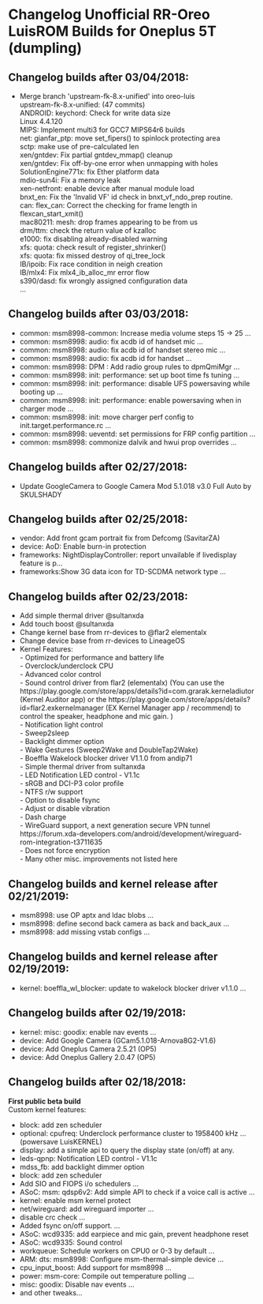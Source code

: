<h1>Changelog Unofficial RR-Oreo LuisROM Builds for Oneplus 5T (dumpling)</h1>
<p></p>
<h2>Changelog builds after 03/04/2018:</h2>
<ul>
  <li>Merge branch 'upstream-fk-8.x-unified' into oreo-luis</li>
  </li>upstream-fk-8.x-unified: (47 commits)<br>
  ANDROID: keychord: Check for write data size<br>
  Linux 4.4.120<br>
  MIPS: Implement multi3 for GCC7 MIPS64r6 builds<br>
  net: gianfar_ptp: move set_fipers() to spinlock protecting area<br>
  sctp: make use of pre-calculated len<br>
  xen/gntdev: Fix partial gntdev_mmap() cleanup<br>
  xen/gntdev: Fix off-by-one error when unmapping with holes<br>
  SolutionEngine771x: fix Ether platform data<br>
  mdio-sun4i: Fix a memory leak<br>
  xen-netfront: enable device after manual module load<br>
  bnxt_en: Fix the 'Invalid VF' id check in bnxt_vf_ndo_prep routine.<br>
  can: flex_can: Correct the checking for frame length in flexcan_start_xmit()<br>
  mac80211: mesh: drop frames appearing to be from us<br>
  drm/ttm: check the return value of kzalloc<br>
  e1000: fix disabling already-disabled warning<br>
  xfs: quota: check result of register_shrinker()<br>
  xfs: quota: fix missed destroy of qi_tree_lock<br>
  IB/ipoib: Fix race condition in neigh creation<br>
  IB/mlx4: Fix mlx4_ib_alloc_mr error flow<br>
  s390/dasd: fix wrongly assigned configuration data<br>
  ...</li>
</ul>

<h2>Changelog builds after 03/03/2018:</h2>
<ul>
  <li>common: msm8998-common: Increase media volume steps 15 -> 25  …</li>
<li>common: msm8998: audio: fix acdb id of handset mic  …</li>
<li>common: msm8998: audio: fix acdb id of handset stereo mic  …</li>
<li>common: msm8998: audio: fix acdb id for handset  …</li>
<li>common: msm8998: DPM : Add radio group rules to dpmQmiMgr  …</li>
<li>common: msm8998: init: performance: set up boot time fs tuning  …</li>
<li>common: msm8998: init: performance: disable UFS powersaving while booting up  …</li>
<li>common: msm8998: init: performance: enable powersaving when in charger mode  …</li>
<li>common: msm8998: init: move charger perf config to init.target.performance.rc  …</li>
<li>common: msm8998: ueventd: set permissions for FRP config partition  …  </li>
<li>common: msm8998: commonize dalvik and hwui prop overrides  …</li>
</ul>

<h2>Changelog builds after 02/27/2018:</h2>
<ul>
<li>Update GoogleCamera to Google Camera Mod 5.1.018 v3.0 Full Auto by SKULSHADY</li>
</ul>

<h2>Changelog builds after 02/25/2018:</h2>
<ul>
  <li>vendor: Add front gcam portrait fix from Defcomg (SavitarZA)</li>
  <li>device: AoD: Enable burn-in protection</li>
  <li>frameworks: NightDisplayController: report unvailable if livedisplay feature is p…</li>
  <li>frameworks:Show 3G data icon for TD-SCDMA network type  …</li>
</ul>

<h2>Changelog builds after 02/23/2018:</h2>
<ul>
  <li>Add simple thermal driver @sultanxda</li>
  <li>Add touch boost @sultanxda</li>
  <li>Change kernel base from rr-devices to @flar2 elementalx</li>
  <li>Change device base from rr-devices to LineageOS</li>
  <li>Kernel Features:<br>
- Optimized for performance and battery life<br>
- Overclock/underclock CPU<br>
- Advanced color control<br>
- Sound control driver from flar2 (elementalx) (You can use the https://play.google.com/store/apps/details?id=com.grarak.kerneladiutor (Kernel Auditor app) or the https://play.google.com/store/apps/details?id=flar2.exkernelmanager (EX Kernel Manager app / recommend) to control the speaker, headphone and mic gain. )<br>
- Notification light control<br>
- Sweep2sleep<br>
- Backlight dimmer option<br>
- Wake Gestures (Sweep2Wake and DoubleTap2Wake)<br>
- Boeffla Wakelock blocker driver V1.1.0 from andip71<br>
- Simple thermal driver from sultanxda<br>
- LED Notification LED control - V1.1c<br>
- sRGB and DCI-P3 color profile <br>
- NTFS r/w support<br>
- Option to disable fsync<br>
- Adjust or disable vibration<br>
- Dash charge<br>
- WireGuard support, a next generation secure VPN tunnel https://forum.xda-developers.com/android/development/wireguard-rom-integration-t3711635<br>
- Does not force encryption<br>
- Many other misc. improvements not listed here<br>
</ul>

<h2>Changelog builds and kernel release after 02/21/2019:</h2>
<ul>
  <li>msm8998: use OP aptx and ldac blobs  …</li>
  <li>msm8998: define second back camera as back and back_aux  …</li>
  <li>msm8998: add missing vstab configs  …</li>
</ul>
  
<h2>Changelog builds and kernel release after 02/19/2019:</h2>
<ul>
<li>kernel: boeffla_wl_blocker: update to wakelock blocker driver v1.1.0  …</li>
</ul>

<h2>Changelog builds after 02/19/2018:</h2>
<ul>
  <li>kernel: misc: goodix: enable nav events …</li>
  <li>device: Add Google Camera (GCam5.1.018-Arnova8G2-V1.6)</li>
  <li>device: Add Oneplus Camera 2.5.21 (OP5)</li>
  <li>device: Add Oneplus Gallery 2.0.47 (OP5)</li>
</ul>

<h2>Changelog builds after 02/18/2018:</h2>
<b>First public beta build</b><br>
Custom kernel features:<br>
<ul>
<li>block: add zen scheduler</li>
<li>optional: cpufreq: Underclock performance cluster to 1958400 kHz  … (powersave LuisKERNEL)</li>
<li>display: add a simple api to query the display state (on/off) at any.</li>
<li>leds-qpnp: Notification LED control - V1.1c</li>
<li>mdss_fb: add backlight dimmer option</li>
<li>block: add zen scheduler</li>
<li>Add SIO and FIOPS i/o schedulers  …</li>
<li>ASoC: msm: qdsp6v2: Add simple API to check if a voice call is active  …</li>
<li>kernel: enable msm kernel protect</li>
<li>net/wireguard: add wireguard importer  …</li>
<li>disable crc check  …</li>
<li>Added fsync on/off support.  …</li>
<li>ASoC: wcd9335: add earpiece and mic gain, prevent headphone reset</li>
<li>ASoC: wcd9335: Sound control</li>
<li>workqueue: Schedule workers on CPU0 or 0-3 by default  …</li>
<li>ARM: dts: msm8998: Configure msm-thermal-simple device  …</li>
<li>cpu_input_boost: Add support for msm8998  …</li>
<li>power: msm-core: Compile out temperature polling  …</li>
<li>misc: goodix: Disable nav events  …</li>
<li>and other tweaks...</li>
</ul>
